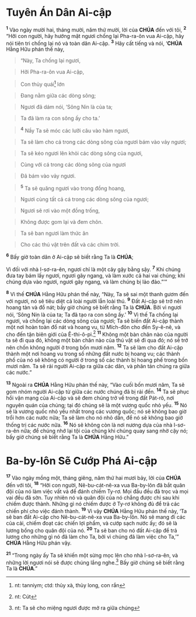 # Tuyên Án Dân Ai-cập
<sup><b>1</b></sup> Vào ngày mười hai, tháng mười, năm thứ mười, lời của **CHÚA** đến với tôi, <sup><b>2</b></sup> “Hỡi con người, hãy hướng mặt ngươi chống lại Pha-ra-ôn vua Ai-cập, hãy nói tiên tri chống lại nó và toàn dân Ai-cập. <sup><b>3</b></sup> Hãy cất tiếng và nói, ‘**CHÚA** Hằng Hữu phán thế này,


> “Này, Ta chống lại ngươi,
>


> Hỡi Pha-ra-ôn vua Ai-cập,
>


> Con thủy quái[^1-33fb38a7-f0bb-470e-b28e-9e1167991f41] lớn
>


> Đang nằm giữa các dòng sông;
>


> Ngươi đã dám nói, ‘Sông Nin là của ta;
>


> Ta đã làm ra con sông ấy cho ta.’
>


> <sup><b>4</b></sup> Nầy Ta sẽ móc các lưỡi câu vào hàm ngươi,
>


> Ta sẽ làm cho cá trong các dòng sông của ngươi bám vào vảy ngươi;
>


> Ta sẽ kéo ngươi lên khỏi các dòng sông của ngươi,
>


> Cùng với cá trong các dòng sông của ngươi
>


> Đã bám vào vảy ngươi.
>


> <sup><b>5</b></sup> Ta sẽ quăng ngươi vào trong đồng hoang,
>


> Ngươi cùng tất cả cá trong các dòng sông của ngươi;
>


> Ngươi sẽ rơi vào một đồng trống,
>


> Không được gom lại và đem chôn.
>


> Ta sẽ ban ngươi làm thức ăn
>


> Cho các thú vật trên đất và các chim trời.
>

<sup><b>6</b></sup> Bấy giờ toàn dân ở Ai-cập sẽ biết rằng Ta là **CHÚA**;

Vì đối với nhà I-sơ-ra-ên, ngươi chỉ là một cây gậy bằng sậy. <sup><b>7</b></sup> Khi chúng đưa tay bám lấy ngươi, ngươi gãy ngang, và làm xước cả hai vai chúng; khi chúng dựa vào ngươi, ngươi gãy ngang, và làm chúng bị lảo đảo.”’”

<sup><b>8</b></sup> Vì thế **CHÚA** Hằng Hữu phán thế này, “Này, Ta sẽ sai một thanh gươm đến với ngươi, nó sẽ tiêu diệt cả loài người lẫn loài thú. <sup><b>9</b></sup> Đất Ai-cập sẽ trở nên hoang tàn và đổ nát; bấy giờ chúng sẽ biết rằng Ta là **CHÚA**. Bởi vì ngươi nói, ‘Sông Nin là của ta; Ta đã tạo ra con sông ấy.’ <sup><b>10</b></sup> Vì thế Ta chống lại ngươi, và chống lại các dòng sông của ngươi; Ta sẽ biến đất Ai-cập thành một nơi hoàn toàn đổ nát và hoang vu, từ Mích-đôn cho đến Sy-ê-nê, và cho đến tận biên giới của Ê-thi-ô-pi.[^2-33fb38a7-f0bb-470e-b28e-9e1167991f41] <sup><b>11</b></sup> Không một bàn chân nào của người ta sẽ đi qua đó, không một bàn chân nào của thú vật sẽ đi qua đó; nó sẽ trở nên chốn không người ở trong bốn mươi năm. <sup><b>12</b></sup> Ta sẽ làm cho đất Ai-cập thành một nơi hoang vu trong số những đất nước bị hoang vu; các thành phố của nó sẽ không có người ở trong số các thành bị hoang phế trong bốn mươi năm. Ta sẽ rải người Ai-cập ra giữa các dân, và phân tán chúng ra giữa các nước.”

<sup><b>13</b></sup> Ngoài ra **CHÚA** Hằng Hữu phán thế này, “Vào cuối bốn mươi năm, Ta sẽ gom nhóm người Ai-cập từ giữa các nước chúng đã bị rải đến. <sup><b>14</b></sup> Ta sẽ phục hồi vận mạng của Ai-cập và sẽ đem chúng trở về trong đất Pát-rô, nơi nguyên quán của chúng; tại đó chúng sẽ là một vương quốc nhỏ yếu. <sup><b>15</b></sup> Nó sẽ là vương quốc nhỏ yếu nhất trong các vương quốc; nó sẽ không bao giờ trổi hơn các nước nữa; Ta sẽ làm cho nó nhỏ dần, để nó sẽ không bao giờ thống trị các nước nữa. <sup><b>16</b></sup> Nó sẽ không còn là nơi nương dựa của nhà I-sơ-ra-ên nữa; để chúng nhớ lại tội của chúng khi chúng quay sang nhờ cậy nó; bấy giờ chúng sẽ biết rằng Ta là **CHÚA** Hằng Hữu.”


# Ba-by-lôn Sẽ Cướp Phá Ai-cập
<sup><b>17</b></sup> Vào ngày mồng một, tháng giêng, năm thứ hai mươi bảy, lời của **CHÚA** đến với tôi, <sup><b>18</b></sup> “Hỡi con người, Nê-bu-cát-nê-xa vua Ba-by-lôn đã bắt quân đội của nó làm việc vất vả để đánh chiếm Ty-rơ. Mọi đầu đều đã trọc và mọi vai đều đã sờn. Tuy nhiên nó và quân đội của nó chẳng được chi sau khi chiếm được thành. Những gì nó chiếm được ở Ty-rơ không đủ để trả các chiến phí cho việc đánh thành. <sup><b>19</b></sup> Vì vậy **CHÚA** Hằng Hữu phán thế này, ‘Ta sẽ ban đất Ai-cập cho Nê-bu-cát-nê-xa vua Ba-by-lôn. Nó sẽ mang đi các của cải, chiếm đoạt các chiến lợi phẩm, và cướp sạch nước ấy; đó sẽ là lương bổng cho quân đội của nó. <sup><b>20</b></sup> Ta sẽ ban cho nó đất Ai-cập để trả lương cho những gì nó đã làm cho Ta, bởi vì chúng đã làm việc cho Ta,’” **CHÚA** Hằng Hữu phán vậy.

<sup><b>21</b></sup> “Trong ngày ấy Ta sẽ khiến một sừng mọc lên cho nhà I-sơ-ra-ên, và những lời ngươi nói sẽ được chúng lắng nghe.[^3-33fb38a7-f0bb-470e-b28e-9e1167991f41] Bấy giờ chúng sẽ biết rằng Ta là **CHÚA**.”

[^1-33fb38a7-f0bb-470e-b28e-9e1167991f41]: nt: tanniym; ctd: thủy xà, thủy long, con rắn
[^2-33fb38a7-f0bb-470e-b28e-9e1167991f41]: nt: Cút
[^3-33fb38a7-f0bb-470e-b28e-9e1167991f41]: nt: Ta sẽ cho miệng ngươi được mở ra giữa chúng